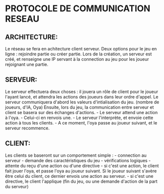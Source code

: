 # PROTOCOLE DE COMMUNICATION RESEAU
## ARCHITECTURE:
Le réseau se fera en achitecture client serveur. Deux options pour le jeu 
    en ligne : rejoindre partie ou créer partie.
Lors de la création, un serveur est créé, et renseigne une IP servant à la 
    connection au jeu pour les joueur rejoignant une partie.


## SERVEUR:
Le serveur effectuera deux choses : il jouera un rôle de client pour le 
    joueur l'ayant lancé, et attendra les actions des joueurs 
    dans leur ordre d'appel. 
Le serveur communiquera d'abord les valeurs d'intialisation du jeu. 
    (nombre de joueurs, d'IA, Oya)
Ensuite, lors du jeu, la communication entre serveur et client se basera sur 
    des échanges d'actions. 
    - Le serveur attend une action à l'oya.
    - Celui-ci en renvois une. 
    - Le serveur l'interprète, et envoie cette action à tous les clients.
    - A ce moment, l'oya passe au joueur suivant, et le serveur recommence.


## CLIENT:
Les clients se baseront sur un comportement simple :
    - connection au serveur
    - demande des caractéristiques du jeu
    - vérifications logiques
    - attente du reçu d'une action ou d'une directive
    - si c'est une action, le client fait jouer l'oya, et passe l'oya au joueur
	suivant. Si le joueur suivant s'avère être celui du client, ce dernier 
	envois une action au serveur.
    - si c'est une directive, le client l'applique (fin du jeu, 
	ou une demande d'action de la part du serveur)
